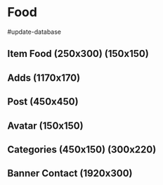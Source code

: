 # Food

#update-database

## Item Food (250x300) (150x150)
## Adds (1170x170)
## Post (450x450)
## Avatar (150x150)
## Categories (450x150) (300x220)
## Banner Contact (1920x300)
